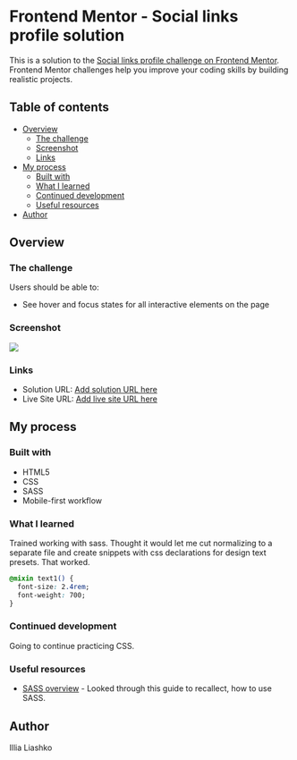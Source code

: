# Frontend Mentor - Social links profile solution

This is a solution to the [Social links profile challenge on Frontend Mentor](https://www.frontendmentor.io/challenges/social-links-profile-UG32l9m6dQ). Frontend Mentor challenges help you improve your coding skills by building realistic projects. 

## Table of contents

- [Overview](#overview)
  - [The challenge](#the-challenge)
  - [Screenshot](#screenshot)
  - [Links](#links)
- [My process](#my-process)
  - [Built with](#built-with)
  - [What I learned](#what-i-learned)
  - [Continued development](#continued-development)
  - [Useful resources](#useful-resources)
- [Author](#author)

## Overview

### The challenge

Users should be able to:

- See hover and focus states for all interactive elements on the page

### Screenshot

![](./screenshot.jpg)

### Links

- Solution URL: [Add solution URL here](https://github.com/Illia-L/social-links-profile)
- Live Site URL: [Add live site URL here](https://illia-l.github.io/social-links-profile/)

## My process

### Built with

- HTML5
- CSS
- SASS
- Mobile-first workflow

### What I learned

Trained working with sass. Thought it would let me cut normalizing to a separate file and create snippets with css declarations for design text presets. That worked.

```css
@mixin text1() {
  font-size: 2.4rem;
  font-weight: 700;
}
```

### Continued development

Going to continue practicing CSS.

### Useful resources

- [SASS overview](https://sass-lang.com/guide/) - Looked through this guide to recallect, how to use SASS.

## Author

Illia Liashko